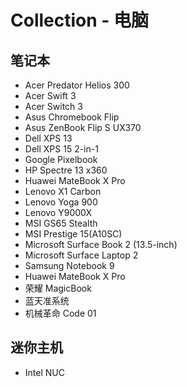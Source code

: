 # Collection - 电脑

## 笔记本

- Acer Predator Helios 300
- Acer Swift 3
- Acer Switch 3
- Asus Chromebook Flip
- Asus ZenBook Flip S UX370
- Dell XPS 13
- Dell XPS 15 2-in-1
- Google Pixelbook
- HP Spectre 13 x360
- Huawei MateBook X Pro
- Lenovo X1 Carbon
- Lenovo Yoga 900
- Lenovo Y9000X
- MSI GS65 Stealth
- MSI Prestige 15(A10SC)
- Microsoft Surface Book 2 (13.5-inch)
- Microsoft Surface Laptop 2
- Samsung Notebook 9
- Huawei MateBook X Pro
- 荣耀 MagicBook
- 蓝天准系统
- 机械革命 Code 01

## 迷你主机

- Intel NUC
